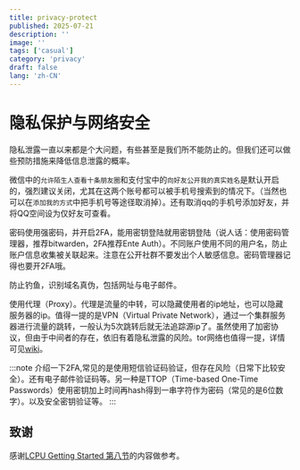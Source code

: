 ```yaml
---
title: privacy-protect
published: 2025-07-21
description: ''
image: ''
tags: ['casual']
category: 'privacy'
draft: false 
lang: 'zh-CN'
---
```


# 隐私保护与网络安全

隐私泄露一直以来都是个大问题，有些甚至是我们所不能防止的。但我们还可以做些预防措施来降低信息泄露的概率。

微信中的`允许陌生人查看十条朋友圈`和支付宝中的`向好友公开我的真实姓名`是默认开启的，强烈建议关闭，尤其在这两个账号都可以被手机号搜索到的情况下。（当然也可以在`添加我的方式`中把手机号等途径取消掉）。还有取消qq的手机号添加好友，并将QQ空间设为仅好友可查看。

密码使用强密码，并开启2FA，能用密钥登陆就用密钥登陆（说人话：使用密码管理器，推荐bitwarden，2FA推荐Ente Auth）。不同账户使用不同的用户名，防止账户信息收集被关联起来。注意在公开社群不要发出个人敏感信息。密码管理器记得也要开2FA哦。

防止钓鱼，识别域名真伪，包括网址与电子邮件。

使用代理（Proxy）。代理是流量的中转，可以隐藏使用者的ip地址，也可以隐藏服务器的ip。值得一提的是VPN（Virtual Private Network），通过一个集群服务器进行流量的跳转，一般认为5次跳转后就无法追踪源ip了。虽然使用了加密协议，但由于中间者的存在，依旧有着隐私泄露的风险。tor网络也值得一提，详情可见[wiki](https://zh.wikipedia.org/wiki/Tor)。

:::note
介绍一下2FA,常见的是使用短信验证码验证，但存在风险（日常下比较安全）。还有电子邮件验证码等。另一种是TTOP（Time-based One-Time Passwords）使用密钥加上时间再hash得到一串字符作为密码（常见的是6位数字）。以及安全密钥验证等。
:::

## 致谢

感谢[LCPU Getting Started 第八节](https://missing.lcpu.dev/basic/08-drive-your-computer-4)的内容做参考。